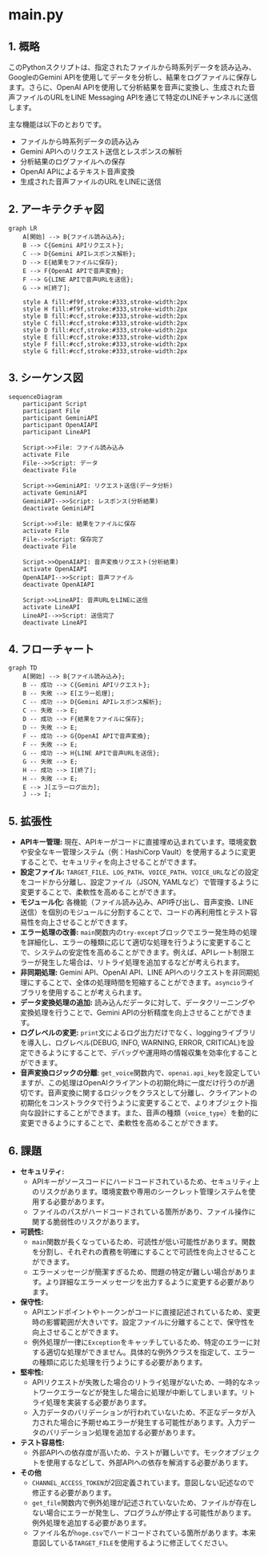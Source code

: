 # main.py

## 1. 概略

このPythonスクリプトは、指定されたファイルから時系列データを読み込み、GoogleのGemini APIを使用してデータを分析し、結果をログファイルに保存します。さらに、OpenAI APIを使用して分析結果を音声に変換し、生成された音声ファイルのURLをLINE Messaging APIを通じて特定のLINEチャンネルに送信します。

主な機能は以下のとおりです。

*   ファイルから時系列データの読み込み
*   Gemini APIへのリクエスト送信とレスポンスの解析
*   分析結果のログファイルへの保存
*   OpenAI APIによるテキスト音声変換
*   生成された音声ファイルのURLをLINEに送信

## 2. アーキテクチャ図

```mermaid
graph LR
    A[開始] --> B{ファイル読み込み};
    B --> C{Gemini APIリクエスト};
    C --> D{Gemini APIレスポンス解析};
    D --> E{結果をファイルに保存};
    E --> F{OpenAI APIで音声変換};
    F --> G{LINE APIで音声URLを送信};
    G --> H[終了];

    style A fill:#f9f,stroke:#333,stroke-width:2px
    style H fill:#f9f,stroke:#333,stroke-width:2px
    style B fill:#ccf,stroke:#333,stroke-width:2px
    style C fill:#ccf,stroke:#333,stroke-width:2px
    style D fill:#ccf,stroke:#333,stroke-width:2px
    style E fill:#ccf,stroke:#333,stroke-width:2px
    style F fill:#ccf,stroke:#333,stroke-width:2px
    style G fill:#ccf,stroke:#333,stroke-width:2px
```

## 3. シーケンス図

```mermaid
sequenceDiagram
    participant Script
    participant File
    participant GeminiAPI
    participant OpenAIAPI
    participant LineAPI

    Script->>File: ファイル読み込み
    activate File
    File-->>Script: データ
    deactivate File

    Script->>GeminiAPI: リクエスト送信(データ分析)
    activate GeminiAPI
    GeminiAPI-->>Script: レスポンス(分析結果)
    deactivate GeminiAPI

    Script->>File: 結果をファイルに保存
    activate File
    File-->>Script: 保存完了
    deactivate File

    Script->>OpenAIAPI: 音声変換リクエスト(分析結果)
    activate OpenAIAPI
    OpenAIAPI-->>Script: 音声ファイル
    deactivate OpenAIAPI

    Script->>LineAPI: 音声URLをLINEに送信
    activate LineAPI
    LineAPI-->>Script: 送信完了
    deactivate LineAPI
```

## 4. フローチャート

```mermaid
graph TD
    A[開始] --> B{ファイル読み込み};
    B -- 成功 --> C{Gemini APIリクエスト};
    B -- 失敗 --> E[エラー処理];
    C -- 成功 --> D{Gemini APIレスポンス解析};
    C -- 失敗 --> E;
    D -- 成功 --> F{結果をファイルに保存};
    D -- 失敗 --> E;
    F -- 成功 --> G{OpenAI APIで音声変換};
    F -- 失敗 --> E;
    G -- 成功 --> H{LINE APIで音声URLを送信};
    G -- 失敗 --> E;
    H -- 成功 --> I[終了];
    H -- 失敗 --> E;
    E --> J[エラーログ出力];
    J --> I;
```

## 5. 拡張性

*   **APIキー管理:** 現在、APIキーがコードに直接埋め込まれています。環境変数や安全なキー管理システム（例：HashiCorp Vault）を使用するように変更することで、セキュリティを向上させることができます。
*   **設定ファイル:**  `TARGET_FILE`、`LOG_PATH`、`VOICE_PATH`、`VOICE_URL`などの設定をコードから分離し、設定ファイル（JSON, YAMLなど）で管理するように変更することで、柔軟性を高めることができます。
*   **モジュール化:** 各機能（ファイル読み込み、API呼び出し、音声変換、LINE送信）を個別のモジュールに分割することで、コードの再利用性とテスト容易性を向上させることができます。
*   **エラー処理の改善:**  `main`関数内の`try-except`ブロックでエラー発生時の処理を詳細化し、エラーの種類に応じて適切な処理を行うように変更することで、システムの安定性を高めることができます。例えば、APIレート制限エラーが発生した場合は、リトライ処理を追加するなどが考えられます。
*   **非同期処理:**  Gemini API、OpenAI API、LINE APIへのリクエストを非同期処理にすることで、全体の処理時間を短縮することができます。`asyncio`ライブラリを使用することが考えられます。
*   **データ変換処理の追加:** 読み込んだデータに対して、データクリーニングや変換処理を行うことで、Gemini APIの分析精度を向上させることができます。
*   **ログレベルの変更:** `print`文によるログ出力だけでなく、loggingライブラリを導入し、ログレベル(DEBUG, INFO, WARNING, ERROR, CRITICAL)を設定できるようにすることで、デバッグや運用時の情報収集を効率化することができます。
*    **音声変換ロジックの分離**: `get_voice`関数内で、`openai.api_key`を設定していますが、この処理はOpenAIクライアントの初期化時に一度だけ行うのが適切です。音声変換に関するロジックをクラスとして分離し、クライアントの初期化をコンストラクタで行うように変更することで、よりオブジェクト指向な設計にすることができます。また、音声の種類（`voice_type`）を動的に変更できるようにすることで、柔軟性を高めることができます。

## 6. 課題

*   **セキュリティ:**
    *   APIキーがソースコードにハードコードされているため、セキュリティ上のリスクがあります。環境変数や専用のシークレット管理システムを使用する必要があります。
    *   ファイルのパスがハードコードされている箇所があり、ファイル操作に関する脆弱性のリスクがあります。
*   **可読性:**
    *   `main`関数が長くなっているため、可読性が低い可能性があります。関数を分割し、それぞれの責務を明確にすることで可読性を向上させることができます。
    *   エラーメッセージが簡潔すぎるため、問題の特定が難しい場合があります。より詳細なエラーメッセージを出力するように変更する必要があります。
*   **保守性:**
    *   APIエンドポイントやトークンがコードに直接記述されているため、変更時の影響範囲が大きいです。設定ファイルに分離することで、保守性を向上させることができます。
    *   例外処理が一律に`Exception`をキャッチしているため、特定のエラーに対する適切な処理ができません。具体的な例外クラスを指定して、エラーの種類に応じた処理を行うようにする必要があります。
*   **堅牢性:**
    *   APIリクエストが失敗した場合のリトライ処理がないため、一時的なネットワークエラーなどが発生した場合に処理が中断してしまいます。リトライ処理を実装する必要があります。
    *   入力データのバリデーションが行われていないため、不正なデータが入力された場合に予期せぬエラーが発生する可能性があります。入力データのバリデーション処理を追加する必要があります。
*   **テスト容易性:**
    *   外部APIへの依存度が高いため、テストが難しいです。モックオブジェクトを使用するなどして、外部APIへの依存を解消する必要があります。
*   **その他**
    *   `CHANNEL_ACCESS_TOKEN`が2回定義されています。意図しない記述なので修正する必要があります。
    *   `get_file`関数内で例外処理が記述されていないため、ファイルが存在しない場合にエラーが発生し、プログラムが停止する可能性があります。例外処理を追加する必要があります。
    *   ファイル名が`hoge.csv`でハードコードされている箇所があります。本来意図している`TARGET_FILE`を使用するように修正してください。
